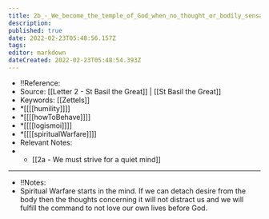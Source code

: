 ```yaml
---
title: 2b_-_We_become_the_temple_of_God_when_no_thought_or_bodily_sensations_distracts_us_from_contemplating_God
description: 
published: true
date: 2022-02-23T05:48:56.157Z
tags: 
editor: markdown
dateCreated: 2022-02-23T05:48:54.393Z
---
```


- !!Reference: 
- Source: [[Letter 2 - St Basil the Great]] | [[St Basil the Great]]
- Keywords: [[Zettels]] 
- *[[[[humility]]]]
- *[[[[howToBehave]]]]
- *[[[[logismoi]]]]
- *[[[[spiritualWarfare]]]]
- Relevant Notes: 
- * [[2a - We must strive for a quiet mind]]
- --
- !!Notes:
- Spiritual Warfare starts in the mind. If we can detach desire from the body then the thoughts concerning it will not distract us and we will fulfill the command to not love our own lives before God. 
